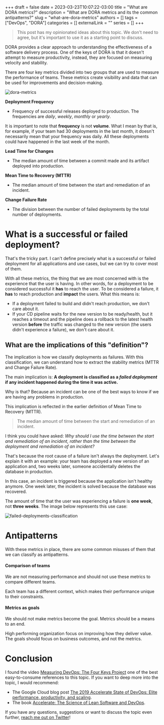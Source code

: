 +++ 
draft = false
date = 2023-03-23T10:07:22-03:00
title = "What are DORA metrics?"
description = "What are DORA metrics and its the common antipatterns?"
slug = "what-are-dora-metrics"
authors = []
tags = ["DevOps", "DORA"]
categories = []
externalLink = ""
series = []
+++

> This post has my opinionated ideas about this topic. We don't need to agree, but it's important to use it as a starting point to discuss.

DORA provides a clear approach to understanding the effectiveness of a software delivery process. One of the keys of DORA is that it doesn't attempt to measure productivity, instead, they are focused on measuring velocity and stability.

There are four key metrics divided into two groups that are used to measure the performance of teams. These metrics create visibility and data that can be used for improvements and decision-making.

![dora-metrics](/static/dora-metrics.png)

**Deployment Frequency**

- Frequency of successful releases deployed to production. The frequencies are *daily*, *weekly*, *monthly* or *yearly*.

It is important to note that **frequency** is not **volume**. What I mean by that is, for example, if your team had 30 deployments in the last month, it doesn't necessarily mean that your frequency was daily. All these deployments could have happened in the last week of the month.

**Lead Time for Changes**

- The median amount of time between a commit made and its artifact deployed into production.

**Mean Time to Recovery (MTTR)**

- The median amount of time between the start and remediation of an incident. 

**Change Failure Rate**

- The division between the number of failed deployments by the total number of deployments.

# What is a successful or failed deployment?

That's the tricky part. I can't define precisely what is a successful or failed deployment for all applications and use cases, but we can try to cover most of them.

With all these metrics, the thing that we are most concerned with is the experience that the user is having. In other words, for a deployment to be considered successful it **has** to reach the user. To be considered a failure, it **has** to reach production and **impact** the users. What this means is:

- If a deployment failed to build and didn't reach production, we don't care about it. 
- If your CD pipeline waits for the new version to be ready/health, but it reaches a timeout and the pipeline does a rollback to the latest health version **before** the traffic was changed to the new version (the users didn't experience a failure), we don't care about it.

## What are the implications of this "definition"?

The implication is how we classify deployments as failures. With this classification, we can understand how to extract the stability metrics (MTTR and Change Failure Rate).

The main implication is: **A deployment is classified as a *failed deployment* if any incident happened during the time it was active.**

Why is that? Because an incident can be one of the best ways to know if we are having any problems in production.

This implication is reflected in the earlier definition of Mean Time to Recovery (MTTR).

> The median amount of time between the start and remediation of an incident. 

I think you could have asked: _Why should I use the time between the start and remediation of an incident, rather than the time between the deployment and remediation of an incident?_

That's because the root cause of a failure isn't always the deployment. Let's explain it with an example: your team has deployed a new version of an application and, two weeks later, someone accidentally deletes the database in production.

In this case, an incident is triggered because the application isn't healthy anymore. One week later, the incident is solved because the database was recovered.

The amount of time that the user was experiencing a failure is **one week**, not **three weeks**. The image below represents this use case:

![failed-deployments-classification](/static/failed-deployment-classification.png)

# Antipatterns

With these metrics in place, there are some common misuses of them that we can classify as antipatterns.

#### Comparison of teams

We are not measuring performance and should not use these metrics to compare different teams.

Each team has a different context, which makes their performance unique to their constraints.

#### Metrics as goals

We should not make metrics become the goal. Metrics should be a means to an end.

High performing organization focus on improving how they deliver value. The goals should focus on business outcomes, and not the metrics.

# Conclusion

I found the video [Measuring DevOps: The Four Keys Project](https://youtu.be/2rzvIL29Nz0) one of the best easy-to-consume references to this topic. If you want to deep more into the topic, I would recommend:

- The Google Cloud blog post [The 2019 Accelerate State of DevOps: Elite performance, productivity, and scaling](https://cloud.google.com/blog/products/devops-sre/the-2019-accelerate-state-of-devops-elite-performance-productivity-and-scaling).
- The book [Accelerate: The Science of Lean Software and DevOps](https://www.amazon.com/Accelerate-Software-Performing-Technology-Organizations/dp/1942788339).

If you have any questions, suggestions or want to discuss the topic even further, [reach me out on Twitter](https://twitter.com/feggah_)!
